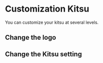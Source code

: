 # Customization Kitsu

You can customize your kitsu at several levels.

## Change the logo

## Change the Kitsu setting

